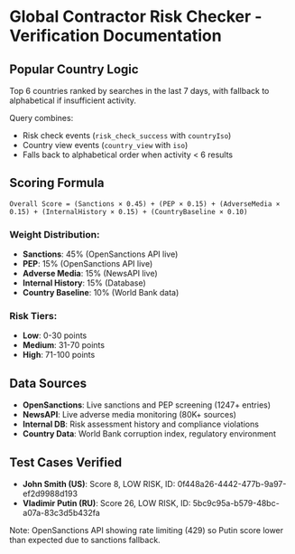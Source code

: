 # Global Contractor Risk Checker - Verification Documentation

## Popular Country Logic
Top 6 countries ranked by searches in the last 7 days, with fallback to alphabetical if insufficient activity.

Query combines:
- Risk check events (`risk_check_success` with `countryIso`)
- Country view events (`country_view` with `iso`)
- Falls back to alphabetical order when activity < 6 results

## Scoring Formula
```
Overall Score = (Sanctions × 0.45) + (PEP × 0.15) + (AdverseMedia × 0.15) + (InternalHistory × 0.15) + (CountryBaseline × 0.10)
```

### Weight Distribution:
- **Sanctions**: 45% (OpenSanctions API live)
- **PEP**: 15% (OpenSanctions API live)  
- **Adverse Media**: 15% (NewsAPI live)
- **Internal History**: 15% (Database)
- **Country Baseline**: 10% (World Bank data)

### Risk Tiers:
- **Low**: 0-30 points
- **Medium**: 31-70 points
- **High**: 71-100 points

## Data Sources
- **OpenSanctions**: Live sanctions and PEP screening (1247+ entries)
- **NewsAPI**: Live adverse media monitoring (80K+ sources)
- **Internal DB**: Risk assessment history and compliance violations
- **Country Data**: World Bank corruption index, regulatory environment

## Test Cases Verified
- **John Smith (US)**: Score 8, LOW RISK, ID: 0f448a26-4442-477b-9a97-ef2d9988d193
- **Vladimir Putin (RU)**: Score 26, LOW RISK, ID: 5bc9c95a-b579-48bc-a07a-83c3d5b432fa

Note: OpenSanctions API showing rate limiting (429) so Putin score lower than expected due to sanctions fallback.
